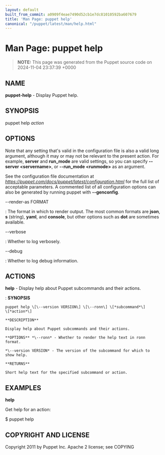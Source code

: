 ```yaml
---
layout: default
built_from_commit: a0909f4eae7490d52cb1e7dc81010592ba607679
title: 'Man Page: puppet help'
canonical: "/puppet/latest/man/help.html"
---
```


# Man Page: puppet help

> **NOTE:** This page was generated from the Puppet source code on 2024-11-04 23:37:39 +0000

## NAME
**puppet-help** - Display Puppet help.

## SYNOPSIS
puppet help *action*

## OPTIONS
Note that any setting that\'s valid in the configuration file is also a
valid long argument, although it may or may not be relevant to the
present action. For example, **server** and **run_mode** are valid
settings, so you can specify **\--server \<servername\>**, or
**\--run_mode \<runmode\>** as an argument.

See the configuration file documentation at
*https://puppet.com/docs/puppet/latest/configuration.html* for the full
list of acceptable parameters. A commented list of all configuration
options can also be generated by running puppet with **\--genconfig**.

\--render-as FORMAT

:   The format in which to render output. The most common formats are
    **json**, **s** (string), **yaml**, and **console**, but other
    options such as **dot** are sometimes available.

\--verbose

:   Whether to log verbosely.

\--debug

:   Whether to log debug information.

## ACTIONS
**help** - Display help about Puppet subcommands and their actions.

:   **SYNOPSIS**

    puppet help \[\--version VERSION\] \[\--ronn\] \[*subcommand*\]
    \[*action*\]

    **DESCRIPTION**

    Display help about Puppet subcommands and their actions.

    **OPTIONS** *\--ronn* - Whether to render the help text in ronn
    format.

    *\--version VERSION* - The version of the subcommand for which to
    show help.

    **RETURNS**

    Short help text for the specified subcommand or action.

## EXAMPLES
**help**

Get help for an action:

\$ puppet help

## COPYRIGHT AND LICENSE
Copyright 2011 by Puppet Inc. Apache 2 license; see COPYING
